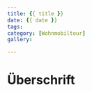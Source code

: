```yaml
---
title: {{ title }}
date: {{ date }}
tags: 
category: [Wohnmobiltour]
gallery: 

---
```


#  Überschrift